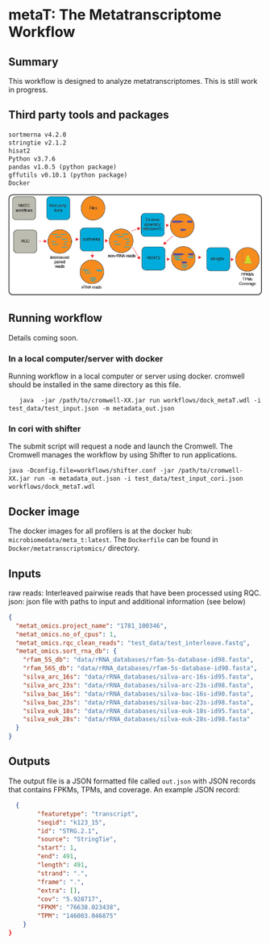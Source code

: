 # metaT: The Metatranscriptome Workflow
## Summary
This workflow is designed to analyze metatranscriptomes. This is still work in progress.

## Third party tools and packages
```
sortmerna v4.2.0
stringtie v2.1.2
hisat2
Python v3.7.6
pandas v1.0.5 (python package)
gffutils v0.10.1 (python package)
Docker
```

![metatranscriptomics workflow](docs/workflow_metatranscriptomics.png)
## Running workflow

Details coming soon.
<!-- ````
salloc -N 1 -C haswell -q interactive -t 04:00:00

/global/cfs/cdirs/m3408/ficus/pipeline_products

<!-- ``` -->
<!-- ### In local computer/server with third party tools installed and in PATH.
Running workflow in a local computer or server where all the dependencies are installed and in path. cromwell should be installed in the same directory as this file. 

`cd` into the folder and:

```
	$ java -jar /path/to/cromwell-XX.jar run workflows/metaT.wdl -i test_data/test_input.json -m metadata_out.json

``` -->

### In a local computer/server with docker
Running workflow in a local computer or server using docker. cromwell should be installed in the same directory as this file.

```
   java  -jar /path/to/cromwell-XX.jar run workflows/dock_metaT.wdl -i  test_data/test_input.json -m metadata_out.json 
```

###  In cori with shifter 

The submit script will request a node and launch the Cromwell.  The Cromwell manages the workflow by using Shifter to run applications.

```
java -Dconfig.file=workflows/shifter.conf -jar /path/to/cromwell-XX.jar run -m metadata_out.json -i test_data/test_input_cori.json workflows/dock_metaT.wdl

```
## Docker image

The docker images for all profilers is at the docker hub: `microbiomedata/meta_t:latest`. The `Dockerfile` can be found in `Docker/metatranscriptomics/` directory.


## Inputs
raw reads: Interleaved pairwise reads that have been processed using RQC.
json: json file with paths to input and additional information (see below)

```json
{
  "metat_omics.project_name": "1781_100346",
  "metat_omics.no_of_cpus": 1,
  "metat_omics.rqc_clean_reads": "test_data/test_interleave.fastq",
  "metat_omics.sort_rna_db": {
    "rfam_5S_db": "data/rRNA_databases/rfam-5s-database-id98.fasta",
    "rfam_56S_db": "data/rRNA_databases/rfam-5s-database-id98.fasta",
    "silva_arc_16s": "data/rRNA_databases/silva-arc-16s-id95.fasta",
    "silva_arc_23s": "data/rRNA_databases/silva-arc-23s-id98.fasta",
    "silva_bac_16s": "data/rRNA_databases/silva-bac-16s-id90.fasta",
    "silva_bac_23s": "data/rRNA_databases/silva-bac-23s-id98.fasta",
    "silva_euk_18s": "data/rRNA_databases/silva-euk-18s-id95.fasta",
    "silva_euk_28s": "data/rRNA_databases/silva-euk-28s-id98.fasta"
  }
}

```

## Outputs
The output file is a JSON formatted file called `out.json` with JSON records that contains FPKMs, TPMs, and coverage. An example JSON record:

```json
  {
        "featuretype": "transcript",
        "seqid": "k123_15",
        "id": "STRG.2.1",
        "source": "StringTie",
        "start": 1,
        "end": 491,
        "length": 491,
        "strand": ".",
        "frame": ".",
        "extra": [],
        "cov": "5.928717",
        "FPKM": "76638.023438",
        "TPM": "146003.046875"
    }
}

```

<!-- #TODO add documentation, get stuff from BIN -->